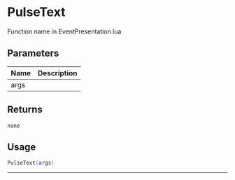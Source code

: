 # PulseText

Function name in EventPresentation.lua

## Parameters

| Name | Description |
| ---- | ----------- |
| args |             |

## Returns

`none`

## Usage

```lua
PulseText(args)
```

---
